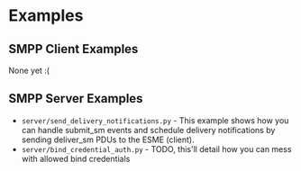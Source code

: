 # Examples

## SMPP Client Examples
None yet :(

## SMPP Server Examples

* `server/send_delivery_notifications.py` - This example shows how you can handle submit_sm events and schedule delivery notifications by sending deliver_sm PDUs to the ESME (client).
* `server/bind_credential_auth.py` - TODO, this'll detail how you can mess with allowed bind credentials